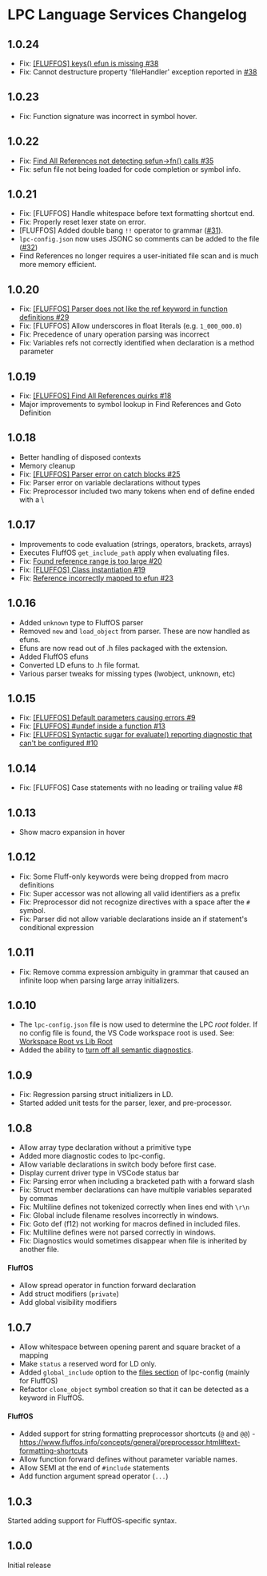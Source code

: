 # LPC Language Services Changelog

## 1.0.24

-   Fix: [[FLUFFOS] keys() efun is missing #38](https://github.com/jlchmura/lpc-language-server/issues/38)
-   Fix: Cannot destructure property 'fileHandler' exception reported in [#38](https://github.com/jlchmura/lpc-language-server/issues/38)

## 1.0.23

-   Fix: Function signature was incorrect in symbol hover.

## 1.0.22

-   Fix: [Find All References not detecting sefun->fn() calls #35](https://github.com/jlchmura/lpc-language-server/issues/35)
-   Fix: sefun file not being loaded for code completion or symbol info.

## 1.0.21

-   Fix: [FLUFFOS] Handle whitespace before text formatting shortcut end.
-   Fix: Properly reset lexer state on error.
-   [FLUFFOS] Added double bang `!!` operator to grammar ([#31](https://github.com/jlchmura/lpc-language-server/issues/31)).
-   `lpc-config.json` now uses JSONC so comments can be added to the file ([#32](https://github.com/jlchmura/lpc-language-server/issues/32))
-   Find References no longer requires a user-initiated file scan and is much more memory efficient.

## 1.0.20

-   Fix: [[FLUFFOS] Parser does not like the ref keyword in function definitions #29](https://github.com/jlchmura/lpc-language-server/issues/29)
-   Fix: [FLUFFOS] Allow underscores in float literals (e.g. `1_000_000.0`)
-   Fix: Precedence of unary operation parsing was incorrect
-   Fix: Variables refs not correctly identified when declaration is a method parameter

## 1.0.19

-   Fix: [[FLUFFOS] Find All References quirks #18](https://github.com/jlchmura/lpc-language-server/issues/18)
-   Major improvements to symbol lookup in Find References and Goto Definition

## 1.0.18

-   Better handling of disposed contexts
-   Memory cleanup
-   Fix: [[FLUFFOS] Parser error on catch blocks #25](https://github.com/jlchmura/lpc-language-server/issues/25)
-   Fix: Parser error on variable declarations without types
-   Fix: Preprocessor included two many tokens when end of define ended with a \

## 1.0.17

-   Improvements to code evaluation (strings, operators, brackets, arrays)
-   Executes FluffOS `get_include_path` apply when evaluating files.
-   Fix: [Found reference range is too large #20](https://github.com/jlchmura/lpc-language-server/issues/20)
-   Fix: [[FLUFFOS] Class instantiation #19](https://github.com/jlchmura/lpc-language-server/issues/19)
-   Fix: [Reference incorrectly mapped to efun #23](https://github.com/jlchmura/lpc-language-server/issues/23)

## 1.0.16

-   Added `unknown` type to FluffOS parser
-   Removed `new` and `load_object` from parser. These are now handled as efuns.
-   Efuns are now read out of .h files packaged with the extension.
-   Added FluffOS efuns
-   Converted LD efuns to .h file format.
-   Various parser tweaks for missing types (lwobject, unknown, etc)

## 1.0.15

-   Fix: [[FLUFFOS] Default parameters causing errors #9](https://github.com/jlchmura/lpc-language-server/issues/9)
-   Fix: [[FLUFFOS] #undef inside a function #13](https://github.com/jlchmura/lpc-language-server/issues/13)
-   Fix: [[FLUFFOS] Syntactic sugar for evaluate() reporting diagnostic that can't be configured #10](https://github.com/jlchmura/lpc-language-server/issues/10)

## 1.0.14

-   Fix: [FLUFFOS] Case statements with no leading or trailing value #8

## 1.0.13

-   Show macro expansion in hover

## 1.0.12

-   Fix: Some Fluff-only keywords were being dropped from macro definitions
-   Fix: Super accessor was not allowing all valid identifiers as a prefix
-   Fix: Preprocessor did not recognize directives with a space after the `#` symbol.
-   Fix: Parser did not allow variable declarations inside an if statement's conditional expression

## 1.0.11

-   Fix: Remove comma expression ambiguity in grammar that caused an infinite loop when parsing large array initializers.

## 1.0.10

-   The `lpc-config.json` file is now used to determine the LPC _root_ folder.
    If no config file is found, the VS Code workspace root is used. See: [Workspace Root vs Lib Root](./README.md#file-locations---files)
-   Added the ability to [turn off all semantic diagnostics](./README.md#disabling-code-diagnostics).

## 1.0.9

-   Fix: Regression parsing struct initializers in LD.
-   Started added unit tests for the parser, lexer, and pre-processor.

## 1.0.8

-   Allow array type declaration without a primitive type
-   Added more diagnostic codes to lpc-config.
-   Allow variable declarations in switch body before first case.
-   Display current driver type in VSCode status bar
-   Fix: Parsing error when including a bracketed path with a forward slash
-   Fix: Struct member declarations can have multiple variables separated by commas
-   Fix: Multiline defines not tokenized correctly when lines end with `\r\n`
-   Fix: Global include filename resolves incorrectly in windows.
-   Fix: Goto def (f12) not working for macros defined in included files.
-   Fix: Multiline defines were not parsed correctly in windows.
-   Fix: Diagnostics would sometimes disappear when file is inherited by another file.

#### FluffOS

-   Allow spread operator in function forward declaration
-   Add struct modifiers (`private`)
-   Add global visibility modifiers

## 1.0.7

-   Allow whitespace between opening parent and square bracket of a mapping
-   Make `status` a reserved word for LD only.
-   Added `global_include` option to the [files section](README.md#file-locations---files) of lpc-config (mainly for FluffOS)
-   Refactor `clone_object` symbol creation so that it can be detected as a keyword in FluffOS.

#### FluffOS

-   Added support for string formatting preprocessor shortcuts (`@` and `@@`) - https://www.fluffos.info/concepts/general/preprocessor.html#text-formatting-shortcuts
-   Allow function forward defines without parameter variable names.
-   Allow SEMI at the end of `#include` statements
-   Add function argument spread operator (`...`)

## 1.0.3

Started adding support for FluffOS-specific syntax.

## 1.0.0

Initial release
